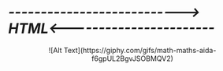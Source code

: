# *---------------------------> HTML<-----------------------* #
<center>![Alt Text](https://giphy.com/gifs/math-maths-aida-f6gpUL2BgvJSOBMQV2)</center>
